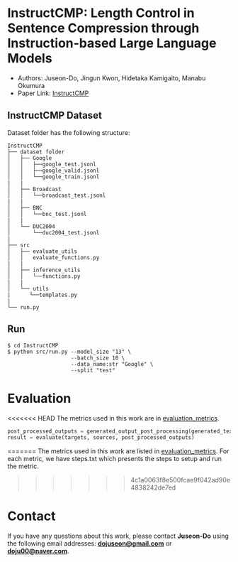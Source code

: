 # InstructCMP: Length Control in Sentence Compression through Instruction-based Large Language Models

* Authors: Juseon-Do, Jingun Kwon, Hidetaka Kamigaito, Manabu Okumura
* Paper Link: [InstructCMP](https://arxiv.org/abs/2406.11097)


## InstructCMP Dataset
Dataset folder has the following structure:
```
InstructCMP
├── dataset folder
│   ├── Google
│   │   ├──google_test.jsonl
│   │   ├──google_valid.jsonl
│   │   └──google_train.jsonl
|   |
│   ├── Broadcast
│   │   └──broadcast_test.jsonl
|   |
│   ├── BNC
│   │   └──bnc_test.jsonl
|   |
│   └── DUC2004
│       └──duc2004_test.jsonl
|
├── src
│   ├── evaluate_utils
│   │   evaluate_functions.py
|   |
│   ├── inference_utils
│   │   └──functions.py
|   |
│   └── utils
|      └──templates.py
|
└── run.py
```

## Run

```
$ cd InstructCMP
$ python src/run.py --model_size "13" \
                    --batch_size 10 \
                    --data_name:str "Google" \
                    --split "test"
```

# Evaluation
<<<<<<< HEAD
The metrics used in this work are in [evaluation_metrics](https://github.com/JuseonDo/InstructCMP/evaluation).

```python
post_processed_outputs = generated_output_post_processing(generated_text)
result = evaluate(targets, sources, post_processed_outputs)
```

=======
The metrics used in this work are listed in [evaluation_metrics](https://github.com/JuseonDo/InstructCMP/blob/main/src/evaluate_utils/evaluate_functions.py). For each metric, we have steps.txt which presents the steps to setup and run the metric.
>>>>>>> 4c1a0063f8e500fcae9f042ad90e4838242de7ed
# Contact
If you have any questions about this work, please contact **Juseon-Do** using the following email addresses: **dojuseon@gmail.com** or **doju00@naver.com**. 

